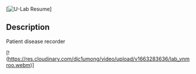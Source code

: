 [![U-Lab Resume](https://res.cloudinary.com/djc1umong/image/upload/v1680315359/lab_login_lqkseu.png)]

## Description
Patient disease recorder


[!(https://res.cloudinary.com/djc1umong/video/upload/v1663283636/lab_vnmroo.webm)]
